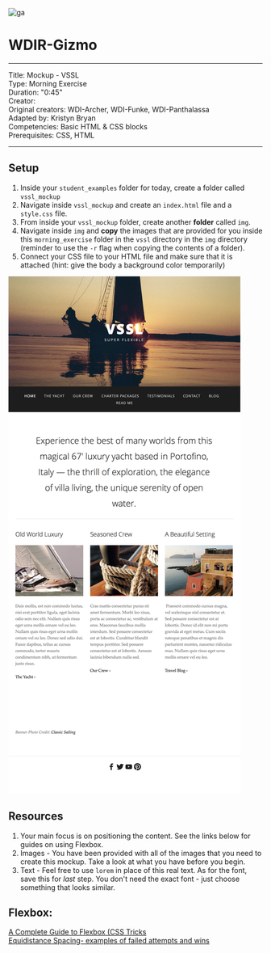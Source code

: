 ![ga](http://mobbook.generalassemb.ly/ga_cog.png)

# WDIR-Gizmo

---

Title: Mockup - VSSL<br>
Type: Morning Exercise <br>
Duration: "0:45"<br>
Creator:<br>
    Original creators: WDI-Archer, WDI-Funke, WDI-Panthalassa<br>
    Adapted by: Kristyn Bryan<br>
Competencies: Basic HTML & CSS blocks<br>
Prerequisites: CSS, HTML <br>

---

## Setup

1. Inside your `student_examples` folder for today, create a folder called `vssl_mockup`
2. Navigate inside `vssl_mockup` and create an `index.html` file and a `style.css` file.
3. From inside your `vssl_mockup` folder, create another **folder** called `img`.
4. Navigate inside `img` and **copy** the images that are provided for you inside this `morning_exercise` folder in the `vssl` directory in the `img` directory (reminder to use the `-r` flag when copying the contents of a folder).
5. Connect your CSS file to your HTML file and make sure that it is attached (hint: give the body a background color temporarily)

![vssl](vssl/mockup.png)

## Resources

1. Your main focus is on positioning the content. See the links below for guides on using Flexbox.
2. Images - You have been provided with all of the images that you need to create this mockup. Take a look at what you have before you begin.
3. Text - Feel free to use `lorem` in place of this real text. As for the font, save this for *last* step. You don't need the exact font - just choose something that looks similar.

## Flexbox:
[A Complete Guide to Flexbox (CSS Tricks](https://css-tricks.com/snippets/css/a-guide-to-flexbox/) <br>
[Equidistance Spacing- examples of failed attempts and wins](https://css-tricks.com/equidistant-objects-with-css/)
